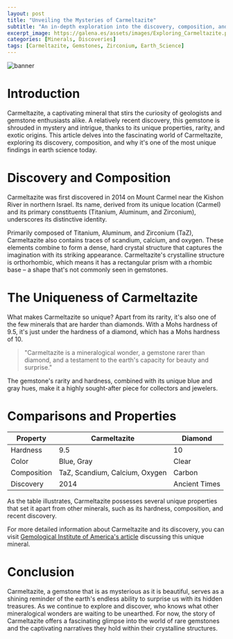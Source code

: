 ```yaml
---
layout: post
title: "Unveiling the Mysteries of Carmeltazite"
subtitle: "An in-depth exploration into the discovery, composition, and fascinating attributes of the rare gemstone, Carmeltazite."
excerpt_image: https://galena.es/assets/images/Exploring_Carmeltazite.png
categories: [Minerals, Discoveries]
tags: [Carmeltazite, Gemstones, Zirconium, Earth_Science]
---
```


![banner](https://galena.es/assets/images/Exploring_Carmeltazite.png "A close-up view of Carmeltazite crystals, showcasing their unique blue and gray hues, set against a natural rock background, highlighting the mineral's distinctive features and geological significance.")

# Introduction

Carmeltazite, a captivating mineral that stirs the curiosity of geologists and gemstone enthusiasts alike. A relatively recent discovery, this gemstone is shrouded in mystery and intrigue, thanks to its unique properties, rarity, and exotic origins. This article delves into the fascinating world of Carmeltazite, exploring its discovery, composition, and why it's one of the most unique findings in earth science today.

# Discovery and Composition

Carmeltazite was first discovered in 2014 on Mount Carmel near the Kishon River in northern Israel. Its name, derived from its unique location (Carmel) and its primary constituents (Titanium, Aluminum, and Zirconium), underscores its distinctive identity.

Primarily composed of Titanium, Aluminum, and Zirconium (TaZ), Carmeltazite also contains traces of scandium, calcium, and oxygen. These elements combine to form a dense, hard crystal structure that captures the imagination with its striking appearance. Carmeltazite's crystalline structure is orthorhombic, which means it has a rectangular prism with a rhombic base – a shape that's not commonly seen in gemstones.

# The Uniqueness of Carmeltazite

What makes Carmeltazite so unique? Apart from its rarity, it's also one of the few minerals that are harder than diamonds. With a Mohs hardness of 9.5, it's just under the hardness of a diamond, which has a Mohs hardness of 10.

> "Carmeltazite is a mineralogical wonder, a gemstone rarer than diamond, and a testament to the earth's capacity for beauty and surprise." 

The gemstone's rarity and hardness, combined with its unique blue and gray hues, make it a highly sought-after piece for collectors and jewelers.

# Comparisons and Properties

| Property      | Carmeltazite   | Diamond      |
| ------------- | -------------- | ------------ |
| Hardness      | 9.5            | 10           |
| Color         | Blue, Gray     | Clear        |
| Composition   | TaZ, Scandium, Calcium, Oxygen | Carbon      |
| Discovery     | 2014           | Ancient Times|

As the table illustrates, Carmeltazite possesses several unique properties that set it apart from other minerals, such as its hardness, composition, and recent discovery.

For more detailed information about Carmeltazite and its discovery, you can visit [Gemological Institute of America's article](https://www.gia.edu/gems-gemology/spring-2019-gemnews-carmeltazite-new-gem-mineral) discussing this unique mineral.

# Conclusion

Carmeltazite, a gemstone that is as mysterious as it is beautiful, serves as a shining reminder of the earth's endless ability to surprise us with its hidden treasures. As we continue to explore and discover, who knows what other mineralogical wonders are waiting to be unearthed. For now, the story of Carmeltazite offers a fascinating glimpse into the world of rare gemstones and the captivating narratives they hold within their crystalline structures.